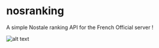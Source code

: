 # nosranking
A simple Nostale ranking API for the French Official server !

![alt text](https://www.aht.li/3762825/nosranking.png)
